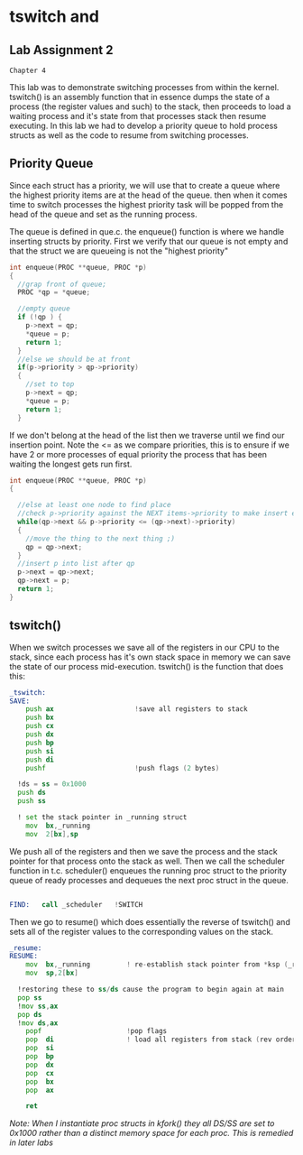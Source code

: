 tswitch and
======================

## Lab Assignment 2

```
Chapter 4
```

This lab was to demonstrate switching processes from within the kernel. tswitch() is an assembly function that in essence dumps the state of a process (the register values and such) to the stack, then proceeds to load a waiting process and it's state from that processes stack then resume executing.
In this lab we had to develop a priority queue to hold process structs as well as the code to resume from switching processes.

## Priority Queue

Since each struct has a priority, we will use that to create a queue where the highest priority items are at the head of the queue. then when it comes time to switch processes the highest priority task will be popped from the head of the queue and set as the running process.

The queue is defined in que.c. the enqueue() function is where we handle inserting structs by priority. First we verify that our queue is not empty and that the struct we are queueing is not the "highest priority"

``` C
int enqueue(PROC **queue, PROC *p)
{
  //grap front of queue;
  PROC *qp = *queue;

  //empty queue
  if (!qp ) {
    p->next = qp;
    *queue = p;
    return 1;
  }
  //else we should be at front
  if(p->priority > qp->priority)
  {
    //set to top
    p->next = qp;
    *queue = p;
    return 1;
  }

```
If we don't belong at the head of the list then we traverse until we find our insertion point. Note the <= as we compare priorities, this is to ensure if we have 2 or more processes of equal priority the process that has been waiting the longest gets run first.

``` C
int enqueue(PROC **queue, PROC *p)
{

  //else at least one node to find place
  //check p->priority against the NEXT items->priority to make insert easier
  while(qp->next && p->priority <= (qp->next)->priority)
  {
    //move the thing to the next thing ;)
    qp = qp->next;
  }
  //insert p into list after qp
  p->next = qp->next;
  qp->next = p;
  return 1;
}

```


## tswitch()
When we switch processes we save all of the registers in our CPU to the stack, since each process has it's own stack space in memory we can save the state of our process mid-execution. tswitch() is the function that does this:

``` asm
_tswitch:
SAVE:
	push ax                    !save all registers to stack
	push bx
	push cx
	push dx
	push bp
	push si
	push di
	pushf                      !push flags (2 bytes)

  !ds = ss = 0x1000
  push ds
  push ss

  ! set the stack pointer in _running struct
	mov  bx,_running
	mov  2[bx],sp
```
We push all of the registers and then we save the process and the stack pointer for that process onto the stack as well. Then we call the scheduler function in t.c. scheduler() enqueues the running proc struct to the priority queue of ready processes and dequeues the next proc struct in the queue.


``` asm

FIND:	call _scheduler   !SWITCH
```
Then we go to resume() which does essentially the reverse of tswitch() and sets all of the register values to the corresponding values on the stack.

``` asm
_resume:
RESUME:
	mov  bx,_running         ! re-establish stack pointer from *ksp (_running)
	mov  sp,2[bx]

  !restoring these to ss/ds cause the program to begin again at main
  pop ss
  !mov ss,ax
  pop ds
  !mov ds,ax
	popf                     !pop flags
	pop  di                  ! load all registers from stack (rev order)
	pop  si
	pop  bp
	pop  dx
	pop  cx
	pop  bx
	pop  ax

	ret
```
_Note: When I instantiate proc structs in kfork() they all DS/SS are set to 0x1000 rather than a distinct memory space for each proc. This is remedied in later labs_
